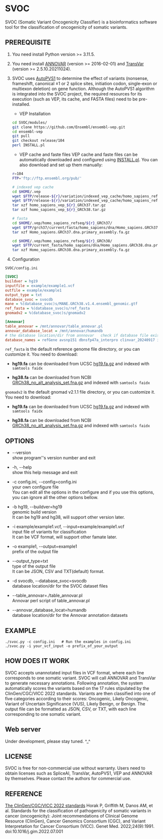 # SVOC
SVOC (Somatic Variant Oncogenicity Classifier) is a bioinformatics software tool for the classification of oncogenicity of somatic variants.

## PREREQUISITE

1. You need install Python version >= 3.11.5.
2. You need install [ANNOVAR](http://annovar.openbioinformatics.org/en/latest/) (version >= 2016-02-01) and [TransVar](https://github.com/zwdzwd/transvar) (version >= 2.5.10.20211024).
3. SVOC uses [AutoPVS1](https://github.com/JiguangPeng/autopvs1) to determine the effect of variants (nonsense, frameshift, canonical ±1 or 2 splice sites, initiation codon, single-exon or multiexon deletion) on gene function. Although the AutoPVS1 algorithm is integrated into the SVOC project, the required resources for its execution (such as VEP, its cache, and FASTA files) need to be pre-installed.

    - VEP Installation
    ```bash
    cd SVOC/modules/
    git clone https://github.com/Ensembl/ensembl-vep.git
    cd ensembl-vep
    git pull
    git checkout release/104
    perl INSTALL.pl
    ```

    - VEP cache and faste files
    VEP cache and faste files can be automatically downloaded and configured using [INSTALL.pl](https://www.ensembl.org/info/docs/tools/vep/script/vep_download.html#installer). You can also download and set up them manually:

    ```bash
    r=104
    FTP='ftp://ftp.ensembl.org/pub/'

    # indexed vep cache
    cd $HOME/.vep
    wget $FTP/release-${r}/variation/indexed_vep_cache/homo_sapiens_refseq_vep_${r}_GRCh38.tar.gz
    wget $FTP/release-${r}/variation/indexed_vep_cache/homo_sapiens_refseq_vep_${r}_GRCh37.tar.gz
    tar xzf homo_sapiens_vep_${r}_GRCh37.tar.gz
    tar xzf homo_sapiens_vep_${r}_GRCh38.tar.gz

    # fasta
    cd $HOME/.vep/homo_sapiens_refseq/${r}_GRCh37/
    wget $FTP/grch37/current/fasta/homo_sapiens/dna/Homo_sapiens.GRCh37.dna.primary_assembly.fa.gz
    tar xzf Homo_sapiens.GRCh37.dna.primary_assembly.fa.gz

    cd $HOME/.vep/homo_sapiens_refseq/${r}_GRCh38/
    wget $FTP/current_fasta/homo_sapiens/dna/Homo_sapiens.GRCh38.dna.primary_assembly.fa.gz
    tar xzf Homo_sapiens.GRCh38.dna.primary_assembly.fa.gz
    ```
4. Configuration

`SVOC/config.ini`

```ini
[SVOC]
buildver = hg19 
inputfile = example/example1.vcf
outfile = example/example1
output_type = txt
database_svoc = svocdb 
mane = %(database_svoc)s/MANE.GRCh38.v1.4.ensembl_genomic.gtf
ref_fasta = %(database_svoc)s/ref_fasta
gnomadv2 = %(database_svoc)s/gnomadv2

[Annovar]
table_annovar = /mnt/annovar/table_annovar.pl
annovar_database_locat = /mnt/annovar/humandb
# the database location/dir from annnovar   check if database file exists
database_names = refGene avsnp151 dbnsfp47a_interpro clinvar_20240917 intervar_20180118 dbnsfp47a dbscsnv11
```
`ref_fasta` is the default reference genome file directory, or you can customize it. You need to download:    

- **hg19.fa** can be downloaded from UCSC [hg19.fa.gz](https://hgdownload.soe.ucsc.edu/goldenPath/hg19/bigZips/) and indexed with `samtools faidx`

- **hg38.fa** can be downloaded from NCBI [GRCh38_no_alt_analysis_set.fna.gz](http://ftp.ncbi.nlm.nih.gov/genomes/all/GCA/000/001/405/GCA_000001405.15_GRCh38/seqs_for_alignment_pipelines.ucsc_ids/) and indexed with `samtools faidx`

`gnomadv2` is the default gnomad v2.1.1 file directory, or you can customize it. You need to download: 

- **hg19.fa** can be downloaded from UCSC [hg19.fa.gz](https://hgdownload.soe.ucsc.edu/goldenPath/hg19/bigZips/) and indexed with `samtools faidx`

- **hg38.fa** can be downloaded from NCBI [GRCh38_no_alt_analysis_set.fna.gz](http://ftp.ncbi.nlm.nih.gov/genomes/all/GCA/000/001/405/GCA_000001405.15_GRCh38/seqs_for_alignment_pipelines.ucsc_ids/) and indexed with `samtools faidx`

## OPTIONS

- --version             
show program''s version number and exit

- -h, --help              
show this help message and exit  

- -c config.ini, --config=config.ini           
your own configure file           
You can edit all the options in the configure and if you use this options, you can ignore all the other options bellow.

- -b hg19, --buildver=hg19    
genomic build version           
It can be hg19 and hg38, will support other version later.

- -i example/example1.vcf, --input=example/example1.vcf           
input file of variants for classification           
It can be VCF format, will support other famate later.

- -o example1, --output=example1     
prefix of the output file

- --output_type=txt     
type of the output file     
It can be JSON, CSV and TXT(default) format.

- -d svocdb, --database_svoc=svocdb     
database location/dir for the SVOC dataset files

- --table_annovar=./table_annovar.pl     
Annovar perl script of table_annovar.pl

- --annovar_database_locat=humandb     
database location/dir for the Annovar annotation datasets


## EXAMPLE
```
./svoc.py -c config.ini   # Run the examples in config.ini
./svoc.py -i your_vcf_input -o prefix_of_your_output
```

## HOW DOES IT WORK

SVOC accepts unannotated input files in VCF format, where each line corresponds to one somatic variant. SVOC will call ANNOVAR and TransVar to generate necessary annotations. Following annotation, the system automatically scores the variants based on the 17 rules stipulated by the ClinGen/CGC/VICC 2022 standards. Variants are then classified into one of five categories according to their scores: Oncogenic, Likely Oncogenic, Variant of Uncertain Significance (VUS), Likely Benign, or Benign. The output file can be formatted as JSON, CSV, or TXT, with each line corresponding to one somatic variant.

## Web server
Under development, please stay tuned. ^_^

## LICENSE

SVOC is free for non-commercial use without warranty. Users need to obtain licenses such as SpliceAI, TransVar, AutoPVS1, VEP and ANNOVAR by themselves. Please contact the authors for commercial use.

## REFERENCE
[The ClinGen/CGC/VICC 2022 standards](https://pubmed.ncbi.nlm.nih.gov/36063163/) Horak P, Griffith M, Danos AM, et al. Standards for the classification of pathogenicity of somatic variants in cancer (oncogenicity): Joint recommendations of Clinical Genome Resource (ClinGen), Cancer Genomics Consortium (CGC), and Variant Interpretation for Cancer Consortium (VICC). Genet Med. 2022;24(9):1991. doi:10.1016/j.gim.2022.07.001

